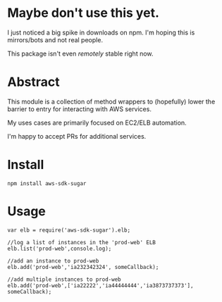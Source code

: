 #  Maybe don't use this yet.

I just noticed a big spike in downloads on npm. I'm hoping this is mirrors/bots and not real people.

This package isn't even *remotely* stable right now.

# Abstract

This module is a collection of method wrappers to (hopefully) lower the barrier to entry for interacting with AWS services.

My uses cases are primarily focused on EC2/ELB automation.

I'm happy to accept PRs for additional services.

# Install

`npm install aws-sdk-sugar`

# Usage

```JS
var elb = require('aws-sdk-sugar').elb;

//log a list of instances in the 'prod-web' ELB
elb.list('prod-web',console.log);

//add an instance to prod-web
elb.add('prod-web','ia232342324', someCallback);

//add multiple instances to prod-web
elb.add('prod-web',['ia22222','ia44444444','ia3873737373'], someCallback);
```
